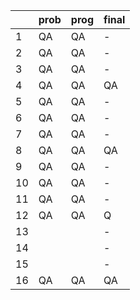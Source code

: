 |      | prob | prog | final |
| ---- | ---- | ---- | ----- |
| 1    | QA   | QA   | -     |
| 2    | QA   | QA   | -     |
| 3    | QA   | QA   | -     |
| 4    | QA   | QA   | QA    |
| 5    | QA   | QA   | -     |
| 6    | QA   | QA   | -     |
| 7    | QA   | QA   | -     |
| 8    | QA   | QA   | QA    |
| 9    | QA   | QA   | -     |
| 10   | QA   | QA   | -     |
| 11   | QA   | QA   | -     |
| 12   | QA   | QA   | Q     |
| 13   |      |      | -     |
| 14   |      |      | -     |
| 15   |      |      | -     |
| 16   | QA   | QA   | QA    |

